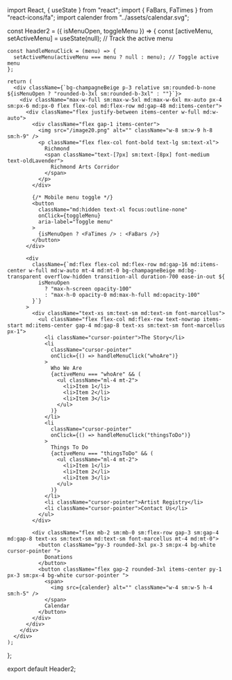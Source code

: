   import React, { useState } from "react";
  import { FaBars, FaTimes } from "react-icons/fa";
  import calender from "../assets/calendar.svg";

  const Header2 = ({ isMenuOpen, toggleMenu }) => {
    const [activeMenu, setActiveMenu] = useState(null); // Track the active menu

    const handleMenuClick = (menu) => {
      setActiveMenu(activeMenu === menu ? null : menu); // Toggle active menu
    };

    return (
      <div className={`bg-champagneBeige p-3 relative sm:rounded-b-none ${isMenuOpen ? "rounded-b-3xl sm:rounded-b-3xl" : ""}`}>
        <div className="max-w-full sm:max-w-5xl md:max-w-6xl mx-auto px-4 sm:px-6 md:px-0 flex flex-col md:flex-row md:gap-48 md:items-center">
          <div className="flex justify-between items-center w-full md:w-auto">
            <div className="flex gap-1 items-center">
              <img src="/image20.png" alt="" className="w-8 sm:w-9 h-8 sm:h-9" />
              <p className="flex flex-col font-bold text-lg sm:text-xl">
                Richmond
                <span className="text-[7px] sm:text-[8px] font-medium text-oldLavender">
                  Richmond Arts Corridor
                </span>
              </p>
            </div>

            {/* Mobile menu toggle */}
            <button
              className="md:hidden text-xl focus:outline-none"
              onClick={toggleMenu}
              aria-label="Toggle menu"
            >
              {isMenuOpen ? <FaTimes /> : <FaBars />}
            </button>
          </div>

          <div
            className={`md:flex flex-col md:flex-row md:gap-16 md:items-center w-full md:w-auto mt-4 md:mt-0 bg-champagneBeige md:bg-transparent overflow-hidden transition-all duration-700 ease-in-out ${
              isMenuOpen
                ? "max-h-screen opacity-100"
                : "max-h-0 opacity-0 md:max-h-full md:opacity-100"
            }`}
          >
            <div className="text-xs sm:text-sm md:text-sm font-marcellus">
              <ul className="flex flex-col md:flex-row text-nowrap items-start md:items-center gap-4 md:gap-8 text-xs sm:text-sm font-marcellus px-1">
                <li className="cursor-pointer">The Story</li>
                <li
                  className="cursor-pointer"
                  onClick={() => handleMenuClick("whoAre")}
                >
                  Who We Are
                  {activeMenu === "whoAre" && (
                    <ul className="ml-4 mt-2">
                      <li>Item 1</li>
                      <li>Item 2</li>
                      <li>Item 3</li>
                    </ul>
                  )}
                </li>
                <li
                  className="cursor-pointer"
                  onClick={() => handleMenuClick("thingsToDo")}
                >
                  Things To Do
                  {activeMenu === "thingsToDo" && (
                    <ul className="ml-4 mt-2">
                      <li>Item 1</li>
                      <li>Item 2</li>
                      <li>Item 3</li>
                    </ul>
                  )}
                </li>
                <li className="cursor-pointer">Artist Registry</li>
                <li className="cursor-pointer">Contact Us</li>
              </ul>
            </div>

            <div className="flex mb-2 sm:mb-0 sm:flex-row gap-3 sm:gap-4 md:gap-8 text-xs sm:text-sm md:text-sm font-marcellus mt-4 md:mt-0">
              <button className="py-3 rounded-3xl px-3 sm:px-4 bg-white cursor-pointer ">
                Donations
              </button>
              <button className="flex gap-2 rounded-3xl items-center py-1 px-3 sm:px-4 bg-white cursor-pointer ">
                <span>
                  <img src={calender} alt="" className="w-4 sm:w-5 h-4 sm:h-5" />
                </span>
                Calendar
              </button>
            </div>
          </div>
        </div>
      </div>
    );
  };

  export default Header2;
